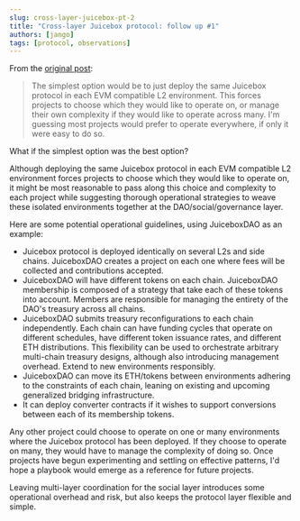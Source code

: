 ```yaml
---
slug: cross-layer-juicebox-pt-2
title: "Cross-layer Juicebox protocol: follow up #1"
authors: [jango]
tags: [protocol, observations]
---
```


From the [original post](https://docs.juicebox.money/blog/multi-layer-juicebox/):

> The simplest option would be to just deploy the same Juicebox protocol in each EVM compatible L2 environment. This forces projects to choose which they would like to operate on, or manage their own complexity if they would like to operate across many. I'm guessing most projects would prefer to operate everywhere, if only it were easy to do so.

What if the simplest option was the best option?

Although deploying the same Juicebox protocol in each EVM compatible L2 environment forces projects to choose which they would like to operate on, it might be most reasonable to pass along this choice and complexity to each project while suggesting thorough operational strategies to weave these isolated environments together at the DAO/social/governance layer.

Here are some potential operational guidelines, using JuiceboxDAO as an example:

- Juicebox protocol is deployed identically on several L2s and side chains. JuiceboxDAO creates a project on each one where fees will be collected and contributions accepted.
- JuiceboxDAO will have different tokens on each chain. JuiceboxDAO membership is composed of a strategy that take each of these tokens into account. Members are responsible for managing the entirety of the DAO's treasury across all chains.
- JuiceboxDAO submits treasury reconfigurations to each chain independently. Each chain can have funding cycles that operate on different schedules, have different token issuance rates, and different ETH distributions. This flexibility can be used to orchestrate arbitrary multi-chain treasury designs, although also introducing management overhead. Extend to new environments responsibly.
- JuiceboxDAO can move its ETH/tokens between environments adhering to the constraints of each chain, leaning on existing and upcoming generalized bridging infrastructure.
- It can deploy converter contracts if it wishes to support conversions between each of its membership tokens.

Any other project could choose to operate on one or many environments where the Juicebox protocol has been deployed. If they choose to operate on many, they would have to manage the complexity of doing so. Once projects have begun experimenting and settling on effective patterns, I'd hope a playbook would emerge as a reference for future projects.

Leaving multi-layer coordination for the social layer introduces some operational overhead and risk, but also keeps the protocol layer flexible and simple.
